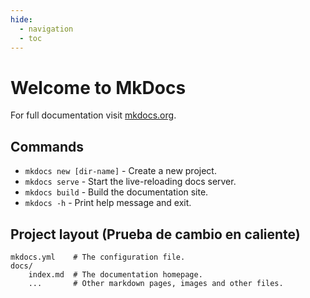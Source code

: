 ```yaml
---
hide:
  - navigation
  - toc
---
```

# Welcome to MkDocs

For full documentation visit [mkdocs.org](https://www.mkdocs.org).

## Commands

* `mkdocs new [dir-name]` - Create a new project.
* `mkdocs serve` - Start the live-reloading docs server.
* `mkdocs build` - Build the documentation site.
* `mkdocs -h` - Print help message and exit.

## Project layout (Prueba de cambio en caliente)

    mkdocs.yml    # The configuration file.
    docs/
        index.md  # The documentation homepage.
        ...       # Other markdown pages, images and other files.
